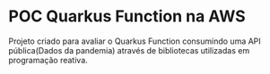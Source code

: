 # POC Quarkus Function na AWS
Projeto criado para avaliar o Quarkus Function consumindo uma API pública(Dados da pandemia) através de bibliotecas utilizadas em programação reativa.
